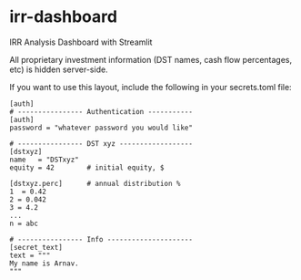# irr-dashboard
IRR Analysis Dashboard with Streamlit


All proprietary investment information (DST names, cash flow percentages, etc) is hidden server-side.

If you want to use this layout, include the following in your secrets.toml file:
```
[auth]
# ---------------- Authentication -----------
[auth]
password = "whatever password you would like"

# ---------------- DST xyz ------------------
[dstxyz]
name   = "DSTxyz"
equity = 42        # initial equity, $

[dstxyz.perc]      # annual distribution %
1  = 0.42
2 = 0.042
3 = 4.2
...
n = abc

# ---------------- Info ---------------------
[secret_text]
text = """
My name is Arnav.
"""
```
